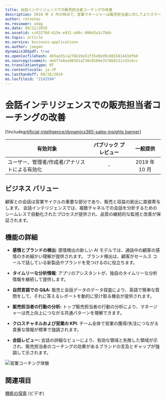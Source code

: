 ```yaml
---
title: 会話インテリジェンスでの販売担当者コーチングの改善
description: 2019 年 4 月の時点で、営業マネージャーは販売担当者に対してよりスマートなコーチングを提供することができるようになっています。 今後は、販売担当者に会話インテリジェンス機能も提供します。 また、新しいモデルの追加、NLP ベースのデータ探索の導入、より深い分析情報の提供を行い、それらでの販売データと会話データの統合によって、スマート コーチングも改善します。
author: relnotes
ms.reviewer: udag
ms.date: 09/12/2019
ms.assetid: cc63278d-615e-e911-a96c-000d3a1c7bbb
ms.topic: article
ms.service: business-applications
ms.author: joegan
dynamics365pdf: true
ms.openlocfilehash: 4b5ad35ca276b19a51f35e02d9c881581443dfbd
ms.sourcegitcommit: de6f7e8aa90101a730c0109e3578b9131cd3c6cc
ms.translationtype: HT
ms.contentlocale: ja-JP
ms.lasthandoff: 09/26/2019
ms.locfileid: "2142594"
---
```

# <a name="improve-seller-coaching-with-conversation-intelligence"></a>会話インテリジェンスでの販売担当者コーチングの改善
[!include[artificial-intelligence/dynamics365-sales-insights banner](../includes/artificial-intelligence/dynamics365-sales-insights.md)]

| 有効対象    |  パブリック プレビュー | 一般提供 | 
| ---------- | :----------: |:----------: |
|ユーザー、管理者/作成者/アナリストによる有効化|-| 2019 年 10 月|


## <a name="business-value"></a>ビジネス バリュー
<!-- bv start -->
顧客との会話は営業サイクルの重要な部分であり、販売と収益の創出に直接寄与します。 会話インテリジェンスでは、複数チャネルでの会話を分析するためのシームレスで自動化されたプロセスが提供され、品質の継続的な監視と改善が保証されます。
<!-- bv end -->



## <a name="feature-details"></a>機能の詳細
<!--feature detail start -->
- **感情とブランドの検出**: 感情検出の新しい AI モデルでは、通話中の顧客の感情のきめ細かい理解が提供されます。 ブランド検出は、顧客がセールス コールで話している新製品やブランドを見つけるのに役立ちます。

- **タイムリーな分析情報**: アプリのアシスタントが、独自のタイムリーな分析情報を継続して提供します。  

- **自然言語での Q&A:** 販売と会話データのデータ探査により、英語で簡単な質問をして、それに答えるレポートを動的に受け取る機会が提供されます。 

- **販売担当者の行動の分析:** トップ販売担当者の行動の分析により、マネージャーは売上向上につながる共通パターンを理解できます。 

- **クロスチャネルおよび営業の KPI**: チーム全体で営業の獲得/失注につながる貴重な情報が標準で強調されます。
 
- **会話レビュー:** 会話の詳細なビューにより、有効な領域と失敗した領域が示され、販売担当者のコーチングの効果があるブランドの言及とギャップが強調して示されます。 

![営業コーチング体験](media/releasenotes0ct19.png "営業コーチング体験")
<!--feature detail end -->












## <a name="see-also"></a>関連項目
[機能の探索](https://aka.ms/ROGSI19RW2ROV5) (ビデオ)
